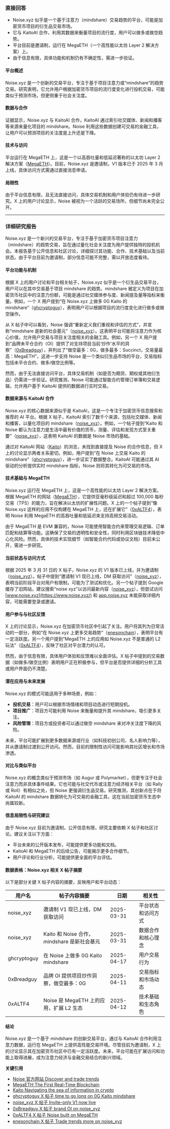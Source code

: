 ### 直接回答

- Noise.xyz 似乎是一个基于注意力（mindshare）交易趋势的平台，可能是加密货币项目的衍生品交易市场。
- 它与 KaitoAI 合作，利用其数据来衡量项目的流行度，用户可以做多或做空趋势。
- 平台目前是邀请制，运行在 MegaETH（一个高性能以太坊 Layer 2 解决方案）上。
- 由于信息有限，具体功能和机制仍有不确定性，需进一步验证。

#### 平台概述
Noise.xyz 是一个创新的交易平台，专注于基于项目注意力或“mindshare”的趋势交易。研究表明，它允许用户根据加密货币项目的流行度变化进行投机交易，可能类似于预测市场，但更侧重于社会关注度。

#### 数据与合作
证据显示，Noise.xyz 与 KaitoAI 合作，KaitoAI 通过索引社交媒体、新闻和播客等来源来量化项目的 mindshare。Noise 利用这些数据创建可交易的金融工具，让用户可以预测项目的关注度是上升还是下降。

#### 技术与访问
平台运行在 MegaETH 上，这是一个以高吞吐量和低延迟著称的以太坊 Layer 2 解决方案（[MegaETH](https://www.megaeth.com/)）。目前，Noise.xyz 是邀请制，V1 版本已于 2025 年 3 月上线，具体访问方式需通过直接消息申请。

#### 局限性
由于平台信息有限，且无法直接访问，具体交易机制和用户体验仍有待进一步研究。X 上的用户讨论显示，Noise 被视为一个活跃的交易场所，但细节尚未完全公开。

---

### 详细研究报告

Noise.xyz 是一个新兴的交易平台，专注于基于加密货币项目注意力（mindshare）的趋势交易，旨在通过量化社会关注度为用户提供独特的投机机会。本报告基于公开信息和社区讨论，详细探讨其功能、合作、技术基础以及当前状态。由于平台目前为邀请制，部分信息可能不完整，需以开放态度看待。

#### 平台功能与机制

根据 X 上的用户讨论和平台相关帖子，Noise.xyz 似乎是一个衍生品交易平台，用户可以在其中交易基于项目 mindshare 的趋势。mindshare 被定义为项目在加密货币社区中的注意力份额，可能是通过社交媒体参与度、新闻提及量等指标来衡量。例如，一个 X 用户提到“在 Noise.xyz 上做多 0G Kaito 的 mindshare”（[ghcryptoguy](https://x.com/ghcryptoguy/status/1913054803359416333)），表明用户可以根据项目的流行度变化进行做多或做空操作。

从 X 帖子中可以看到，Noise 强调“重新定义我们重视和评估的方式”，并宣称“mindshare 是新的社会基元”（[noise_xyz](https://x.com/noise_xyz/status/1906710883042034126)）。这表明平台可能将注意力作为核心价值，允许用户交易与项目关注度相关的金融工具。例如，另一个 X 用户提到“品牌未平仓合约（OI）提供了对支持项目当前‘炒作’水平的洞察”（[0xBreadguy](https://x.com/0xBreadguy/status/1910700867533365310)），并列出了“做空最多：0G，做多最多：Succinct，交易量最高：MegaETH”，这进一步支持 Noise 是一个类似衍生品市场的平台，交易指标包括未平仓合约、做多/做空比例等。

然而，由于无法直接访问平台，具体交易机制（如是否为期货、期权或其他衍生品）仍需进一步验证。研究推测，Noise 可能通过智能合约管理订单簿和交易逻辑，允许用户基于 KaitoAI 提供的数据进行实时交易。

#### 数据来源与 KaitoAI 合作

Noise.xyz 的核心数据来源似乎是 KaitoAI，这是一个专注于加密货币信息搜索和推荐的 AI 平台。根据 X 帖子，KaitoAI 索引了数千个来源，包括社交媒体、新闻和播客，以量化项目的 mindshare（[noise_xyz](https://x.com/noise_xyz/status/1906710884015063118)）。例如，一个帖子提到“Kaito 和 Noise 都认为注意力是生活中最有价值的货币，测量、评估和发现方式至关重要”（[noise_xyz](https://x.com/noise_xyz/status/1906710883042034126)），这表明 KaitoAI 的数据是 Noise 市场的基础。

通过对 KaitoAI 网站（[Kaito](https://www.kaito.ai/)）的浏览，未找到直接提及 Noise 的合作信息，但 X 上的讨论显示两者关系密切。例如，用户提到“在 Noise 上交易 Kaito 的 mindshare”（[ghcryptoguy](https://x.com/ghcryptoguy/status/1913054803359416333)），进一步证实了数据整合。KaitoAI 可能通过其 AI 驱动的分析提供实时 mindshare 指标，Noise 则将其转化为可交易的市场。

#### 技术基础与 MegaETH

Noise.xyz 运行在 MegaETH 上，这是一个高性能的以太坊 Layer 2 解决方案。根据 MegaETH 的网站（[MegaETH](https://www.megaeth.com/)），它提供亚毫秒级延迟和超过 100,000 每秒交易（TPS）的能力，旨在解决以太坊的扩展性问题。X 上的一个帖子提到“像 Noise.xyz 这样的应用不仅构建在 MegaETH 上，还在扩展它”（[0xALTF4](https://x.com/0xALTF4/status/1910998005571858574)），表明 Noise 利用 MegaETH 的高吞吐量和低延迟来支持高频交易活动。

由于 MegaETH 是 EVM 兼容的，Noise 可能使用智能合约来管理交易逻辑、订单匹配和结算等功能。这确保了交易的透明性和安全性，同时利用区块链技术降低中心化风险。然而，具体的技术实现细节（如智能合约代码或协议文档）目前未公开，需进一步研究。

#### 当前状态与访问方式

根据 2025 年 3 月 31 日的 X 帖子，Noise.xyz 的 V1 版本已上线，并为邀请制（[noise_xyz](https://x.com/noise_xyz/status/1906710885885677743)）。帖子中提到“邀请制 V1 现已上线，DM 获取访问”（[noise_xyz](https://x.com/noise_xyz/status/1906710885885677743)），表明当前阶段平台对用户有限制，可能为了测试和优化。另一个帖子提到 Google 缓存了旧网站，建议搜索“noise xyz”以访问最新内容（[noise_xyz](https://x.com/noise_xyz/status/1906746588720247095)），但尝试访问 [www.noise.xyz](https://www.noise.xyz/) 和 [app.noise.xyz](https://app.noise.xyz/) 未能获取详细内容，可能需要登录或邀请。

#### 用户参与与社区反馈

X 上的讨论显示，Noise.xyz 在加密货币社区中引起了关注。用户将其列为日常活动的一部分，例如“在 Noise.xyz 上更多交易趋势”（[enesonchain](https://x.com/enesonchain/status/1912473864090616129)），表明平台有一定活跃度。另一个用户提到“MegaETH 上的应用如 Noise.xyz 不是普通的 L2 玩法”（[0xALTF4](https://x.com/0xALTF4/status/1910998005571858574)），反映了社区对平台潜力的认可。

然而，由于信息有限，具体用户体验和反馈难以全面评估。X 帖子中提到的交易数据（如做多/做空比例）表明用户正在积极参与，但平台是否提供详细的分析工具或用户界面仍不清楚。

#### 潜在应用与未来发展

Noise.xyz 的模式可能适用于多种场景，例如：
- **投机交易**：用户可以根据市场情绪和项目动态进行短期投机。
- **项目推广**：项目方可能利用 Noise 来衡量和提升其 mindshare，吸引更多关注。
- **风险管理**：项目方或投资者可以通过做空 mindshare 来对冲关注度下降的风险。

未来，平台可能扩展到更多数据来源或行业（如科技初创公司、名人影响力等），并从邀请制过渡到公开访问。然而，目前的限制性访问可能影响其社区增长和市场渗透。

#### 对比与类似平台

Noise.xyz 的概念类似于预测市场（如 Augur 或 Polymarket），但更专注于社会注意力而非具体事件结果。它也可能与社交代币或注意力经济相关平台（如 Rally 或 Roll）有相似之处，但 Noise 更强调衍生品交易。研究推测，其创新点在于将 KaitoAI 的 mindshare 数据转化为可交易的金融工具，这在当前加密货币生态中尚属较新。

#### 信息局限性与研究建议

由于 Noise.xyz 目前为邀请制，公开信息有限，研究主要依赖 X 帖子和社区讨论。建议关注以下方面：
- 平台未来的公开版本发布，可能提供更多功能和文档。
- KaitoAI 和 MegaETH 的后续公告，可能揭示更多合作细节。
- 用户评论和行业分析，可能提供更全面的平台评估。

#### 数据表格：Noise.xyz 相关 X 帖子摘要

以下是部分关键 X 帖子内容的摘要，反映用户和平台动态：

| 用户名       | 帖子内容摘要                                      | 日期       | 相关性                     |
|--------------|--------------------------------------------------|------------|----------------------------|
| noise_xyz    | 邀请制 V1 现已上线，DM 获取访问                  | 2025-03-31 | 平台状态和访问方式         |
| noise_xyz    | Kaito 和 Noise 合作，mindshare 是新社会基元      | 2025-03-31 | 数据合作和核心理念         |
| ghcryptoguy  | 在 Noise 上做多 0G Kaito mindshare               | 2025-04-17 | 用户交易行为              |
| 0xBreadguy   | 品牌 OI 提供项目炒作洞察，做空最多：0G           | 2025-04-11 | 交易指标和市场动态         |
| 0xALTF4      | Noise 是 MegaETH 上的应用，扩展 L2 生态          | 2025-04-12 | 技术基础和生态角色         |

#### 结论

Noise.xyz 是一个基于 mindshare 的创新交易平台，通过与 KaitoAI 合作利用注意力数据，运行在 MegaETH 上提供高性能交易环境。尽管目前为邀请制，X 上的讨论显示其在加密货币社区中已有一定活跃度。未来，平台可能在扩展访问和功能上取得进展，成为注意力经济与金融交易结合的新兴领域。

**关键引用**

- [Noise 官方网站 Discover and trade trends](https://www.noise.xyz/)
- [MegaETH The First Real-Time Blockchain](https://www.megaeth.com/)
- [Kaito Navigating the sea of information in crypto](https://www.kaito.ai/)
- [ghcryptoguy X 帖子 time to go long on 0G Kaito mindshare](https://x.com/ghcryptoguy/status/1913054803359416333)
- [noise_xyz X 帖子 Invite-only V1 now live](https://x.com/noise_xyz/status/1906710885885677743)
- [0xBreadguy X 帖子 brand OI on noise_xyz](https://x.com/0xBreadguy/status/1910700867533365310)
- [0xALTF4 X 帖子 Noise built on MegaETH](https://x.com/0xALTF4/status/1910998005571858574)
- [enesonchain X 帖子 Trade trends more on noise_xyz](https://x.com/enesonchain/status/1912473864090616129)